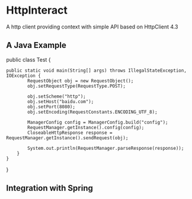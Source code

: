 HttpInteract
============

A http client providing context with simple API based on HttpClient 4.3

A Java Example
------------
public class Test {
	
	public static void main(String[] args) throws IllegalStateException, IOException {
			RequestObject obj = new RequestObject();
			obj.setRequestType(RequestType.POST);

			obj.setScheme("http");
			obj.setHost("baidu.com");
			obj.setPort(8080);
			obj.setEncoding(RequestConstants.ENCODING_UTF_8);
			
			ManagerConfig config = ManagerConfig.build("config");
			RequestManager.getInstance().config(config);
			CloseableHttpResponse response = RequestManager.getInstance().sendRequest(obj);
			
			System.out.println(RequestManager.parseResponse(response));
		}
	}	
}

Integration with Spring
-----------------------